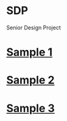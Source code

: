 # SDP
Senior Design Project
# [Sample 1](https://raw.githubusercontent.com/vee-upatising/SDP/master/good1.mp3)
# [Sample 2](https://raw.githubusercontent.com/vee-upatising/SDP/master/good2.mp3)
# [Sample 3](https://raw.githubusercontent.com/vee-upatising/SDP/master/good3.mp3)
